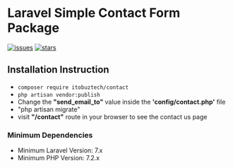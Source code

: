 # Laravel Simple Contact Form Package

[![issues](https://img.shields.io/github/issues/tridibdawn/simple-contact-form?style=flat-square)](https://github.com/tridibdawn/simple-contact-form/issues)
[![stars](https://img.shields.io/github/stars/tridibdawn/simple-contact-form?style=flat-square)](https://github.com/tridibdawn/simple-contact-form/stargazers)

## Installation Instruction

- `composer require itobuztech/contact`
- `php artisan vendor:publish`
- Change the __"send_email_to"__ value inside the __'config/contact.php'__ file
- "php artisan migrate"
- visit __"/contact"__ route in your browser to see the contact us page

### Minimum Dependencies

- Minimum Laravel Version: 7.x
- Minimum PHP Version: 7.2.x
